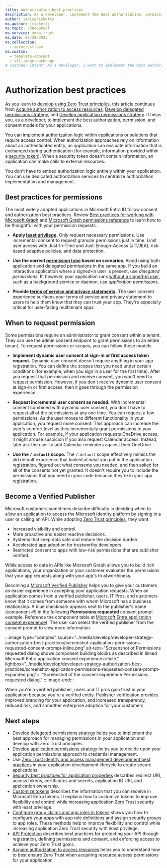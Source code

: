 ```yaml
---
title: Authorization best practices
description: As a developer, implement the best authorization, permission, and consent models for your applications.
author: janicericketts
ms.author: jricketts
ms.topic: conceptual
ms.service: zero-trust
ms.date: 02/24/2025
ms.collection:
  - zerotrust-dev
ms.custom:
  - template-concept
  - sfi-image-nochange
# Customer intent: As a developer, I want to implement the best authorization, permission, and consent models for my applications.
---
```

# Authorization best practices

As you learn to [develop using Zero Trust principles](overview.md), this article continues from [Acquire authorization to access resources](acquire-application-authorization-to-access-resources.md), [Develop delegated permissions strategy](developer-strategy-delegated-permission.md), and [Develop application permissions strategy](developer-strategy-application-permissions.md). It helps you, as a developer, to implement the best authorization, permission, and consent models for your applications.

You can [implement authorization](/entra/identity-platform/authorization-basics#implementing-authorization) logic within applications or solutions that require access control. When authorization approaches rely on information about an authenticated entity, an application can evaluate information that is exchanged during authentication (for example, information provided within a [security token](/entra/identity-platform/security-tokens)). When a security token doesn't contain information, an application can make calls to external resources.

You don't have to embed authorization logic entirely within your application. You can use dedicated authorization services to centralize authorization implementation and management.

## Best practices for permissions

The most widely adopted applications in Microsoft Entra ID follow consent and authorization best practices. Review [Best practices for working with Microsoft Graph](/graph/best-practices-concept) and [Microsoft Graph permissions reference](/graph/permissions-reference) to learn how to be thoughtful with your permission requests.

- **Apply [least privilege](/entra/identity-platform/secure-least-privileged-access).** Only request necessary permissions. Use incremental consent to request granular permissions just in time. Limit user access with Just-In-Time and Just-Enough-Access (JIT/JEA), risk-based adaptive policies, and data protection.

- **Use the correct [permission type](/entra/identity-platform/permissions-consent-overview) based on scenarios**. Avoid using both application and delegated permissions in the same app. If you build an interactive application where a signed-in user is present, use *delegated permissions*. If, however, your application runs [without a signed-in user](identity-non-user-applications.md), such as a background service or daemon, use *application permissions*.

- **Provide [terms of service and privacy statements](/entra/identity-platform/howto-add-terms-of-service-privacy-statement).** The user consent experience surfaces your terms of service and privacy statement to users to help them know that they can trust your app. They're especially critical for user-facing multitenant apps.

## When to request permission

Some permissions require an administrator to grant consent within a tenant. They can use the admin consent endpoint to grant permissions to an entire tenant. To request permissions or scopes, you can follow these models.

- **Implement dynamic user consent at sign-in or first access token request.** Dynamic user consent doesn't require anything in your app registration. You can define the scopes that you need under certain conditions (for example, when you sign in a user for the first time). After you request that permission and receive consent, you won't need to request permission. However, if you don't receive dynamic user consent at sign-in or first access, then it goes through the permission experience.

- **Request incremental user consent as needed.** With incremental consent combined with dynamic user consent, you don't have to request all of the permissions at any one time. You can request a few permissions. As the user moves to different functionality in your application, you request more consent. This approach can increase the user's comfort level as they incrementally grant permissions to your application. For example, if your application requests OneDrive access, it might arouse suspicion if you also request Calendar access. Instead, later ask the user to add Calendar reminders against their OneDrive.

- **Use the `/.default` scope.** The `/.default` scope effectively mimics the old default experience that looked at what you put in the application registration, figured out what consents you needed, and then asked for all of the consents not yet granted. It doesn't require you to include the permissions that you need in your code because they're in your app registration.

## Become a Verified Publisher

Microsoft customers sometimes describe difficulty in deciding when to allow an application to access the Microsoft identity platform by signing in a user or calling an API. While adopting [Zero Trust principles](../zero-trust-overview.md), they want:

- Increased visibility and control.
- More proactive and easier reactive decisions.
- Systems that keep data safe and reduce the decision burden.
- Accelerated app adoption for trustworthy developers.
- Restricted consent to apps with low-risk permissions that are publisher verified.

While access to data in APIs like Microsoft Graph allows you to build rich applications, your organization or your customer evaluates the permissions that your app requests along with your app's trustworthiness.

Becoming a [Microsoft Verified Publisher](/entra/identity-platform/publisher-verification-overview) helps you to give your customers an easier experience in accepting your application requests. When an application comes from a verified publisher, users, IT Pros, and customers know that it comes from someone with whom Microsoft has a business relationship. A blue checkmark appears next to the publisher's name (component #5 in the following **Permissions requested** consent prompt example. Reference the component table at [Microsoft Entra application consent experience](/entra/identity-platform/application-consent-experience#building-blocks-of-the-consent-prompt)). The user can select the verified publisher from the consent prompt to view more information.

:::image type="complex" source="../media/develop/developer-strategy-authorization-best-practices/screenshot-application-permissions-requested-consent-prompt-inline.png" alt-text="Screenshot of Permissions requested dialog shows component building blocks as described in linked Microsoft Entra application consent experience article." lightbox="../media/develop/developer-strategy-authorization-best-practices/screenshot-application-permissions-requested-consent-prompt-expanded.png":::
   "Screenshot of the consent experience Permissions requested dialog."
:::image-end:::

When you're a verified publisher, users and IT pros gain trust in your application because you're a verified entity. Publisher verification provides improved branding for your application, and increased transparency, reduced risk, and smoother enterprise adoption for your
customers.

## Next steps

- [Develop delegated permissions strategy](developer-strategy-delegated-permission.md) helps you to implement the best approach for managing permissions in your application and develop with Zero Trust principles.
- [Develop application permissions strategy](developer-strategy-application-permissions.md) helps you to decide upon your application permissions approach to credential management.
- Use [Zero Trust identity and access management development best practices](identity-iam-development-best-practices.md) in your application development lifecycle to create secure applications.
- [Security best practices for application properties](/entra/identity-platform/security-best-practices-for-app-registration) describes redirect URI, access tokens, certificates and secrets, application ID URI, and application ownership.
- [Customize tokens](zero-trust-token-customization.md) describes the information that you can receive in Microsoft Entra tokens. It explains how to customize tokens to improve flexibility and control while increasing application Zero Trust security with least privilege.
- [Configure group claims and app roles in tokens](configure-tokens-group-claims-app-roles.md) shows you how to configure your apps with app role definitions and assign security groups to app roles. These methods help to improve flexibility and control while increasing application Zero Trust security with least privilege.
- [API Protection](protect-api.md) describes best practices for protecting your API through registration, defining permissions and consent, and enforcing access to achieve your Zero Trust goals.
- [Acquire authorization to access resources](acquire-application-authorization-to-access-resources.md) helps you to understand how to best ensure Zero Trust when acquiring resource access permissions for your application.

